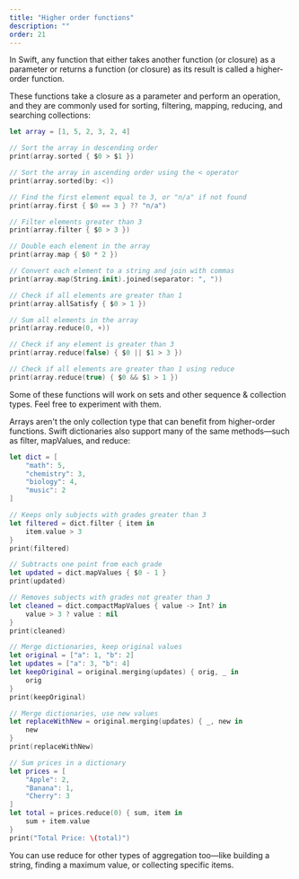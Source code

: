 ```yaml
---
title: "Higher order functions"
description: ""
order: 21
---
```


In Swift, any function that either takes another function (or closure) as a parameter or returns a function (or closure) as its result is called a higher-order function.

These functions take a closure as a parameter and perform an operation, and they are commonly used for sorting, filtering, mapping, reducing, and searching collections:

```swift
let array = [1, 5, 2, 3, 2, 4]

// Sort the array in descending order
print(array.sorted { $0 > $1 })

// Sort the array in ascending order using the < operator
print(array.sorted(by: <))

// Find the first element equal to 3, or "n/a" if not found
print(array.first { $0 == 3 } ?? "n/a")

// Filter elements greater than 3
print(array.filter { $0 > 3 })

// Double each element in the array
print(array.map { $0 * 2 })

// Convert each element to a string and join with commas
print(array.map(String.init).joined(separator: ", "))

// Check if all elements are greater than 1
print(array.allSatisfy { $0 > 1 })

// Sum all elements in the array
print(array.reduce(0, +))

// Check if any element is greater than 3
print(array.reduce(false) { $0 || $1 > 3 })

// Check if all elements are greater than 1 using reduce
print(array.reduce(true) { $0 && $1 > 1 }) 
```

Some of these functions will work on sets and other sequence & collection types. Feel free to experiment with them.

Arrays aren't the only collection type that can benefit from higher-order functions. Swift dictionaries also support many of the same methods—such as filter, mapValues, and reduce:

```swift
let dict = [
    "math": 5,
    "chemistry": 3,
    "biology": 4,
    "music": 2
]

// Keeps only subjects with grades greater than 3
let filtered = dict.filter { item in
    item.value > 3
}
print(filtered) 

// Subtracts one point from each grade
let updated = dict.mapValues { $0 - 1 }
print(updated)

// Removes subjects with grades not greater than 3
let cleaned = dict.compactMapValues { value -> Int? in
    value > 3 ? value : nil
}
print(cleaned)

// Merge dictionaries, keep original values
let original = ["a": 1, "b": 2]
let updates = ["a": 3, "b": 4]
let keepOriginal = original.merging(updates) { orig, _ in
    orig
}
print(keepOriginal)

// Merge dictionaries, use new values
let replaceWithNew = original.merging(updates) { _, new in
    new
}
print(replaceWithNew)

// Sum prices in a dictionary
let prices = [
    "Apple": 2, 
    "Banana": 1, 
    "Cherry": 3
]
let total = prices.reduce(0) { sum, item in
    sum + item.value
}
print("Total Price: \(total)")
```

You can use reduce for other types of aggregation too—like building a string, finding a maximum value, or collecting specific items.
